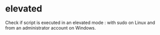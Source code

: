 # elevated
Check if script is executed in an elevated mode : with sudo on Linux and from an administrator account on Windows.

